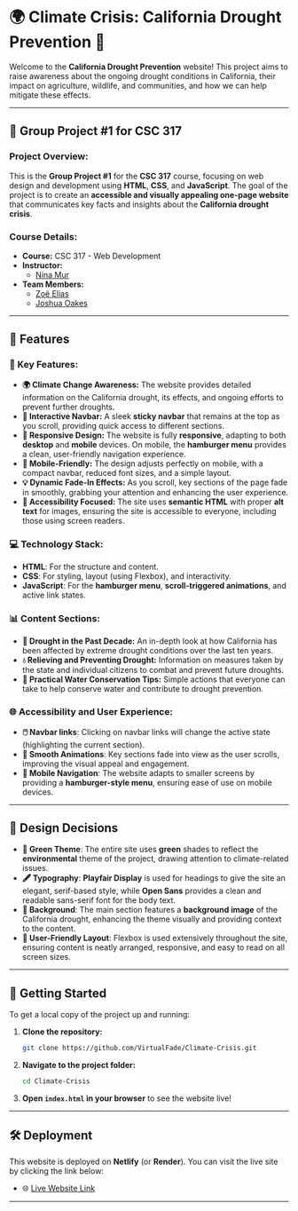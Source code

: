 # 🌍 **Climate Crisis: California Drought Prevention** 🌱

Welcome to the **California Drought Prevention** website! This project aims to raise awareness about the ongoing drought conditions in California, their impact on agriculture, wildlife, and communities, and how we can help mitigate these effects.

---

## 📑 **Group Project #1 for CSC 317**

### **Project Overview:**
This is the **Group Project #1** for the **CSC 317** course, focusing on web design and development using **HTML**, **CSS**, and **JavaScript**. The goal of the project is to create an **accessible and visually appealing one-page website** that communicates key facts and insights about the **California drought crisis**.

### **Course Details:**
- **Course:** CSC 317 - Web Development
- **Instructor:**
  - [Nina Mur](https://github.com/nina-mir)
- **Team Members:**
  - [Zoë Elias](https://github.com/zoebowe)
  - [Joshua Oakes](https://github.com/VirtualFade)

---

## 📑 **Features**

### **🌿 Key Features:**
- **🌍 Climate Change Awareness:** The website provides detailed information on the California drought, its effects, and ongoing efforts to prevent further droughts.
- **🚀 Interactive Navbar:** A sleek **sticky navbar** that remains at the top as you scroll, providing quick access to different sections.
- **🍃 Responsive Design:** The website is fully **responsive**, adapting to both **desktop** and **mobile** devices. On mobile, the **hamburger menu** provides a clean, user-friendly navigation experience.
- **📱 Mobile-Friendly:** The design adjusts perfectly on mobile, with a compact navbar, reduced font sizes, and a simple layout.
- **💡 Dynamic Fade-In Effects:** As you scroll, key sections of the page fade in smoothly, grabbing your attention and enhancing the user experience.
- **🔑 Accessibility Focused:** The site uses **semantic HTML** with proper **alt text** for images, ensuring the site is accessible to everyone, including those using screen readers.
  
### **💻 Technology Stack:**
- **HTML**: For the structure and content.
- **CSS**: For styling, layout (using Flexbox), and interactivity.
- **JavaScript**: For the **hamburger menu**, **scroll-triggered animations**, and active link states.

### **📊 Content Sections:**
- **🔴 Drought in the Past Decade:** An in-depth look at how California has been affected by extreme drought conditions over the last ten years.
- **💧 Relieving and Preventing Drought:** Information on measures taken by the state and individual citizens to combat and prevent future droughts.
- **🌲 Practical Water Conservation Tips:** Simple actions that everyone can take to help conserve water and contribute to drought prevention.
  
### **🌐 Accessibility and User Experience:**
- **🖱️ Navbar links**: Clicking on navbar links will change the active state (highlighting the current section).
- **🎨 Smooth Animations**: Key sections fade into view as the user scrolls, improving the visual appeal and engagement.
- **📱 Mobile Navigation**: The website adapts to smaller screens by providing a **hamburger-style menu**, ensuring ease of use on mobile devices.

---

## 🎨 **Design Decisions**
- **💚 Green Theme**: The entire site uses **green** shades to reflect the **environmental** theme of the project, drawing attention to climate-related issues.
- **🖋️ Typography**: **Playfair Display** is used for headings to give the site an elegant, serif-based style, while **Open Sans** provides a clean and readable sans-serif font for the body text.
- **🌅 Background**: The main section features a **background image** of the California drought, enhancing the theme visually and providing context to the content.
- **🌟 User-Friendly Layout**: Flexbox is used extensively throughout the site, ensuring content is neatly arranged, responsive, and easy to read on all screen sizes.

---

## 🚀 **Getting Started**

To get a local copy of the project up and running:

1. **Clone the repository:**
   ```bash
   git clone https://github.com/VirtualFade/Climate-Crisis.git
   ```
2. **Navigate to the project folder:**
   ```bash
   cd Climate-Crisis
   ```
3. **Open `index.html` in your browser** to see the website live!

---

## 🛠️ **Deployment**
This website is deployed on **Netlify** (or **Render**). You can visit the live site by clicking the link below:
- 🌐 [Live Website Link]([https://your-site-url.com](https://incandescent-croquembouche-9e9f84.netlify.app/))

---
